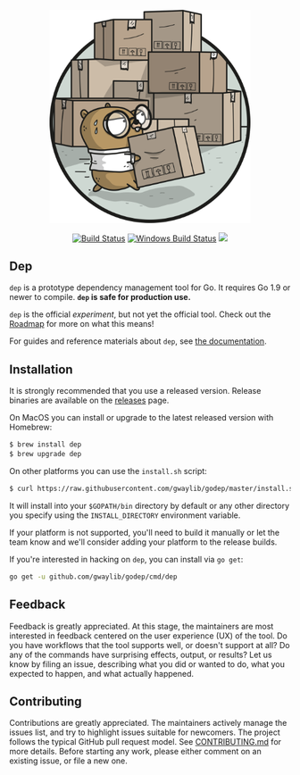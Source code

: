 <p align="center"><img src="docs/assets/DigbyShadows.png" width="360"></p>
<p align="center">
  <a href="https://travis-ci.org/gwaylib/godep"><img src="https://travis-ci.org/gwaylib/godep.svg?branch=master" alt="Build Status"></img></a>
  <a href="https://ci.appveyor.com/project/gwaylib/godep"><img src="https://ci.appveyor.com/api/projects/status/github/gwaylib/godep?svg=true&branch=master&passingText=Windows%20-%20OK&failingText=Windows%20-%20failed&pendingText=Windows%20-%20pending" alt="Windows Build Status"></a>
  <a href="https://goreportcard.com/report/github.com/gwaylib/godep"><img src="https://goreportcard.com/badge/github.com/gwaylib/godep" /></a>
</p>

## Dep

`dep` is a prototype dependency management tool for Go. It requires Go 1.9 or newer to compile. **`dep` is safe for production use.**

`dep` is the official _experiment_, but not yet the official tool. Check out the [Roadmap](https://github.com/gwaylib/godep/wiki/Roadmap) for more on what this means!

For guides and reference materials about `dep`, see [the documentation](https://golang.github.io/dep).

## Installation

It is strongly recommended that you use a released version. Release binaries are available on the [releases](https://github.com/gwaylib/godep/releases) page.

On MacOS you can install or upgrade to the latest released version with Homebrew:

```sh
$ brew install dep
$ brew upgrade dep
```

On other platforms you can use the `install.sh` script:

```sh
$ curl https://raw.githubusercontent.com/gwaylib/godep/master/install.sh | sh
```

It will install into your `$GOPATH/bin` directory by default or any other directory you specify using the `INSTALL_DIRECTORY` environment variable.

If your platform is not supported, you'll need to build it manually or let the team know and we'll consider adding your platform
to the release builds.

If you're interested in hacking on `dep`, you can install via `go get`:

```sh
go get -u github.com/gwaylib/godep/cmd/dep
```

## Feedback

Feedback is greatly appreciated.
At this stage, the maintainers are most interested in feedback centered on the user experience (UX) of the tool.
Do you have workflows that the tool supports well, or doesn't support at all?
Do any of the commands have surprising effects, output, or results?
Let us know by filing an issue, describing what you did or wanted to do, what you expected to happen, and what actually happened.

## Contributing

Contributions are greatly appreciated.
The maintainers actively manage the issues list, and try to highlight issues suitable for newcomers.
The project follows the typical GitHub pull request model.
See [CONTRIBUTING.md](CONTRIBUTING.md) for more details.
Before starting any work, please either comment on an existing issue, or file a new one.
